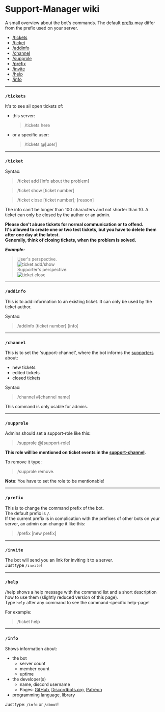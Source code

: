 # Support-Manager wiki

A small overview about the bot's commands.
The default [prefix](#prefix) may differ from the prefix used on your server.

* [/tickets](#tickets)
* [/ticket](#ticket)
* [/addinfo](#addinfo)
* [/channel](#channel)
* [/supprole](#supprole)
* [/prefix](#prefix)
* [/invite](#invite)
* [/help](#help)
* [/info](#info)

***

### `/tickets`
It's to see all open tickets of:
* this server:
  > /tickets here
* or a specific user:
  > /tickets @[user]

***

### `/ticket`
Syntax:
> /ticket add [info about the problem]

> /ticket show [ticket number]

> /ticket close [ticket number]; [reason]

The info can't be longer than 100 characters and not shorter than 10.
A ticket can only be closed by the author or an admin.

**Please don't abuse tickets for normal communication or to offend.**  
**It's allowed to create one or two test tickets, but you have to delete them after one day at the latest.**  
**Generally, think of closing tickets, when the problem is solved.**  

***Example:***  
> User's perspective.  
![ticket add/show](https://liba001.github.io/Support-Manager/pictures/ticket_add_show.PNG)  
> Supporter's perspective.  
![ticket close](https://liba001.github.io/Support-Manager/pictures/ticket_close.PNG)  

***

### `/addinfo`
This is to add information to an existing ticket.
It can only be used by the ticket author.  

Syntax:
> /addinfo [ticket number] [info]

***

### `/channel`
This is to set the 'support-channel', where the bot informs the [supporters](#supprole) about:
* new tickets
* edited tickets
* closed tickets

Syntax:
> /channel #[channel name]

This command is only usable for admins.

***

### `/supprole`
Admins should set a support-role like this:
> /supprole @[support-role]

**This role will be mentioned on ticket events in the [support-channel](#channel).**

To remove it type:
> /supprole remove.

**Note**: You have to set the role to be mentionable!

***

### `/prefix`
This is to change the command prefix of the bot.  
The default prefix is `/`.  
If the current prefix is in complication with the prefixes of other bots on your server, an admin can change it like this:
> /prefix [new prefix]

***

### `/invite`
The bot will send you an link for inviting it to a server.  
Just type `/invite`!

***

### `/help`
/help shows a help message with the command list and a short description how to use them (slightly reduced version of this page).  
Type `help` after any command to see the command-specific help-page!

For example: 
> /ticket help

***

### `/info`
Shows information about:
* the bot
  * server count
  * member count
  * uptime
* the developer(s)
  * name, discord username
  * Pages: [GitHub](https://github.com/LiBa001), [Discordbots.org](https://discordbots.org/user/269959141508775937), [Patreon](https://www.patreon.com/user?u=8320690)
* programming language, library

Just type: `/info` or `/about`!
